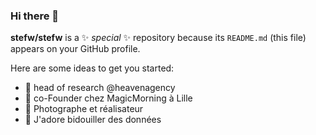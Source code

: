 ### Hi there 👋


**stefw/stefw** is a ✨ _special_ ✨ repository because its `README.md` (this file) appears on your GitHub profile.

Here are some ideas to get you started:

- 🔭 head of research @heavenagency
- 🌱 co-Founder chez MagicMorning à Lille
- 👯 Photographe et réalisateur
- 🤔 J'adore bidouiller des données
